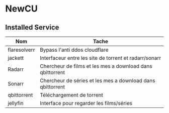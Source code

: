 # NewCU

## Installed Service
|Nom         |Tache                                                     |
|------------|----------------------------------------------------------|
|flaresolverr|Bypass l'anti ddos cloudflare                             |
|jackett     |Interfaceur entre les site de torrent et radarr/sonarr    |
|Radarr      |Chercheur de films et les mes a download dans qbittorrent |
|Sonarr      |Chercheur de séries et les mes a download dans qbittorrent|
|qbittorrent |Téléchargement de torrent                                 |
|jellyfin    |Interface pour regarder les films/séries                  |
